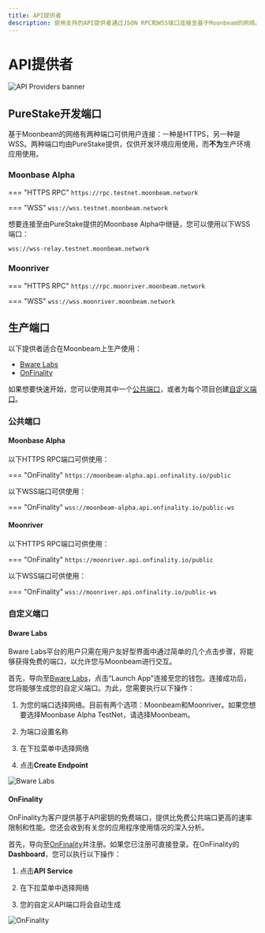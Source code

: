 ```yaml
---
title: API提供者
description: 使用支持的API提供者通过JSON RPC和WSS端口连接至基于Moonbeam的网络。
---
```


# API提供者

![API Providers banner](/images/builders/get-started/api-providers/api-providers-banner.png)

## PureStake开发端口

基于Moonbeam的网络有两种端口可供用户连接：一种是HTTPS，另一种是WSS。两种端口均由PureStake提供，仅供开发环境应用使用，而**不为**生产环境应用使用。

### Moonbase Alpha

=== "HTTPS RPC"
    ```
    https://rpc.testnet.moonbeam.network
    ```

=== "WSS"
    ```
    wss://wss.testnet.moonbeam.network
    ```

想要连接至由PureStake提供的Moonbase Alpha中继链，您可以使用以下WSS端口：

```
wss://wss-relay.testnet.moonbeam.network
```

### Moonriver

=== "HTTPS RPC"
    ```
    https://rpc.moonriver.moonbeam.network
    ```

=== "WSS"
    ```
    wss://wss.moonriver.moonbeam.network
    ```

## 生产端口

以下提供者适合在Moonbeam上生产使用：

- [Bware Labs](https://bwarelabs.com/)
- [OnFinality](https://onfinality.io/)

如果想要快速开始，您可以使用其中一个[公共端口](#public-endpoints)，或者为每个项目创建[自定义端口](#custom-endpoints)。

### 公共端口

#### Moonbase Alpha

以下HTTPS RPC端口可供使用：

=== "OnFinality"
    ```
    https://moonbeam-alpha.api.onfinality.io/public
    ```

以下WSS端口可供使用：

=== "OnFinality"
    ```
    wss://moonbeam-alpha.api.onfinality.io/public-ws
    ```

#### Moonriver

以下HTTPS RPC端口可供使用：

=== "OnFinality"
    ```
    https://moonriver.api.onfinality.io/public
    ```

以下WSS端口可供使用：

=== "OnFinality"
    ```
    wss://moonriver.api.onfinality.io/public-ws
    ```

### 自定义端口

#### Bware Labs

Bware Labs平台的用户只需在用户友好型界面中通过简单的几个点击步骤，将能够获得免费的端口，以允许您与Moonbeam进行交互。

首先，导向至[Bware Labs](https://app.bwarelabs.com/)，点击“Launch App"连接至您的钱包。连接成功后，您将能够生成您的自定义端口。为此，您需要执行以下操作：

1. 为您的端口选择网络。目前有两个选项：Moonbeam和Moonriver。如果您想要选择Moonbase Alpha TestNet，请选择Moonbeam。

2. 为端口设置名称

3. 在下拉菜单中选择网络

4. 点击**Create Endpoint**

![Bware Labs](/images/builders/get-started/endpoints/endpoints-1.png)

#### OnFinality

OnFinality为客户提供基于API密钥的免费端口，提供比免费公共端口更高的速率限制和性能。您还会收到有关您的应用程序使用情况的深入分析。

首先，导向至[OnFinality](https://onfinality.io/)并注册。如果您已注册可直接登录。在OnFinality的**Dashboard**，您可以执行以下操作：

1. 点击**API Service**

2. 在下拉菜单中选择网络

3. 您的自定义API端口将会自动生成

![OnFinality](/images/builders/get-started/endpoints/endpoints-2.png)
